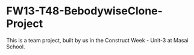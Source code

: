 # FW13-T48-BebodywiseClone-Project
This is a team project, built by us in the Construct Week - Unit-3 at Masai School.
